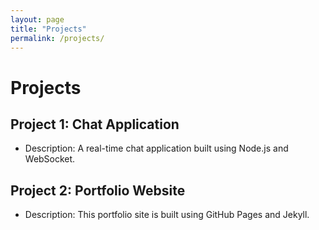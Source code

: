 ```yaml
---
layout: page
title: "Projects"
permalink: /projects/
---
```


# Projects

## Project 1: Chat Application
- Description: A real-time chat application built using Node.js and WebSocket.

## Project 2: Portfolio Website
- Description: This portfolio site is built using GitHub Pages and Jekyll.

